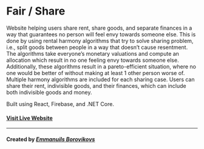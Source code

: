 # Fair / Share

Website helping users share rent, share goods, and separate finances in a way that guarantees no person will feel envy towards someone else.
This is done by using rental harmony algorithms that try to solve sharing problem, i.e., split goods between people in a way that doesn’t cause resentment.
The algorithms take everyone’s monetary valuations and compute an allocation which result in no one feeling envy towards someone else. Additionally, these algorithms result in a pareto-efficient situation, where no one would be better of without making at least 1 other person worse of.
Multiple harmony algorithms are included for each sharing case.
Users can share their rent, indivisible goods, and their finances, which can include both indivisible goods and money.

Built using React, Firebase, and .NET Core.

#### [Visit Live Website](https://fairshare-48f9f.web.app/)
---
#### Created by [*Emmanuils Borovikovs*](https://eb1811.github.io)

